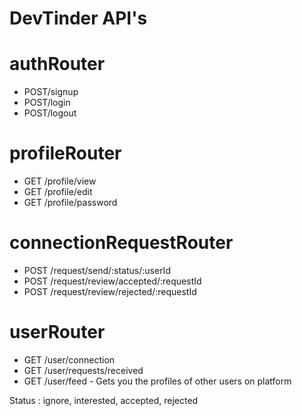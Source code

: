 # DevTinder API's

# authRouter
- POST/signup
- POST/login
- POST/logout

# profileRouter
- GET /profile/view
- GET /profile/edit
- GET /profile/password

# connectionRequestRouter
- POST /request/send/:status/:userId
- POST /request/review/accepted/:requestId
- POST /request/review/rejected/:requestId

# userRouter
- GET /user/connection
- GET /user/requests/received
- GET /user/feed - Gets you the profiles of other users on platform

Status : ignore, interested, accepted, rejected